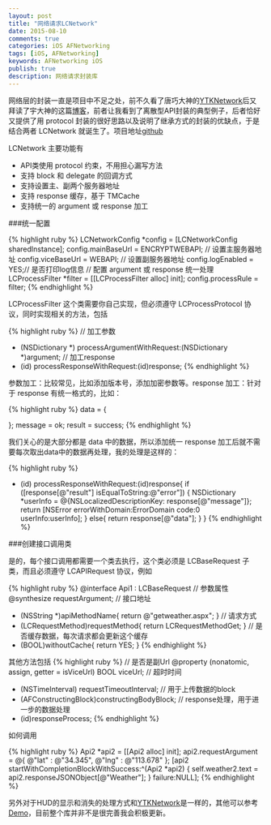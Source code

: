 ```yaml
---
layout: post
title: "网络请求LCNetwork"
date: 2015-08-10
comments: true
categories: iOS AFNetworking
tags: [iOS, AFNetworking]
keywords: AFNetworking iOS
publish: true
description: 网络请求封装库
---
```

网络层的封装一直是项目中不足之处，前不久看了唐巧大神的[YTKNetwork](https://github.com/yuantiku/YTKNetwork)后又拜读了宇大神的这篇[博客](http://casatwy.com/iosying-yong-jia-gou-tan-wang-luo-ceng-she-ji-fang-an.html?utm_source=tuicool)，前者让我看到了离散型API封装的典型例子，后者恰好又提供了用 protocol 封装的很好思路以及说明了继承方式的封装的优缺点，于是结合两者 LCNetwork 就诞生了。项目地址[github](https://github.com/bawn/LCNetwork)

LCNetwork 主要功能有

* API类使用 protocol 约束，不用担心漏写方法
* 支持 block 和 delegate 的回调方式
* 支持设置主、副两个服务器地址
* 支持 response 缓存，基于 TMCache
* 支持统一的 argument 或 response 加工

###统一配置

{% highlight ruby %}
LCNetworkConfig *config = [LCNetworkConfig sharedInstance];
config.mainBaseUrl = ENCRYPTWEBAPI; // 设置主服务器地址
config.viceBaseUrl = WEBAPI; // 设置副服务器地址
config.logEnabled = YES;// 是否打印log信息
// 配置 argument 或 response 统一处理
LCProcessFilter *filter = [[LCProcessFilter alloc] init];
config.processRule = filter;
{% endhighlight %}


LCProcessFilter 这个类需要你自己实现，但必须遵守 LCProcessProtocol 协议，同时实现相关的方法，包括

{% highlight ruby %}
// 加工参数
- (NSDictionary *) processArgumentWithRequest:(NSDictionary *)argument;
// 加工response
- (id) processResponseWithRequest:(id)response;
{% endhighlight %}

参数加工：比较常见，比如添加版本号，添加加密参数等。response 加工：针对于 response 有统一格式的，比如：

{% highlight ruby %}
data = {

};
message = ok;
result = success;
{% endhighlight %}

我们关心的是大部分都是 data 中的数据，所以添加统一 response 加工后就不需要每次取出data中的数据再处理，我的处理是这样的：

{% highlight ruby %}
- (id) processResponseWithRequest:(id)response{
    if ([response[@"result"] isEqualToString:@"error"]) {
        NSDictionary *userInfo = @{NSLocalizedDescriptionKey: response[@"message"]};
        return [NSError errorWithDomain:ErrorDomain code:0 userInfo:userInfo];
    }
    else{
        return response[@"data"];
    }
}
{% endhighlight %}


###创建接口调用类

是的，每个接口调用都需要一个类去执行，这个类必须是 LCBaseRequest 子类，而且必须遵守 LCAPIRequest 协议，例如

{% highlight ruby %}
@interface Api1 : LCBaseRequest<LCAPIRequest>
// 参数属性
@synthesize requestArgument;
// 接口地址
- (NSString *)apiMethodName{
    return @"getweather.aspx";
}
// 请求方式
- (LCRequestMethod)requestMethod{
    return LCRequestMethodGet;
}
// 是否缓存数据，每次请求都会更新这个缓存
- (BOOL)withoutCache{
    return YES;
}
{% endhighlight %}

其他方法包括
{% highlight ruby %}
// 是否是副Url
@property (nonatomic, assign, getter = isViceUrl) BOOL viceUrl;
// 超时时间
- (NSTimeInterval) requestTimeoutInterval;
// 用于上传数据的block
- (AFConstructingBlock)constructingBodyBlock;
// response处理，用于进一步的数据处理
- (id)responseProcess;
{% endhighlight %}

如何调用

{% highlight ruby %}
Api2 *api2 = [[Api2 alloc] init];
api2.requestArgument = @{
                         @"lat" : @"34.345",
                         @"lng" : @"113.678"
                         };
[api2 startWithCompletionBlockWithSuccess:^(Api2 *api2) {
    self.weather2.text = api2.responseJSONObject[@"Weather"];
} failure:NULL];
{% endhighlight %}

另外对于HUD的显示和消失的处理方式和[YTKNetwork](https://github.com/yuantiku/YTKNetwork)是一样的，其他可以参考 [Demo](https://github.com/bawn/LCNetwork)，目前整个库并非不是很完善我会积极更新。

